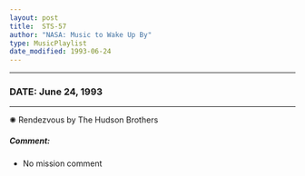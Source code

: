 ```yaml
---
layout: post
title:  STS-57
author: "NASA: Music to Wake Up By"
type: MusicPlaylist
date_modified: 1993-06-24
---
```


----
### DATE: June 24, 1993
----
✺ Rendezvous by The Hudson Brothers

##### Comment:
* No mission comment
